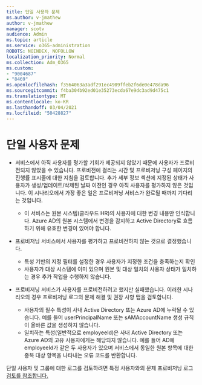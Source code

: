 ```yaml
---
title: 단일 사용자 문제
ms.author: v-jmathew
author: v-jmathew
manager: scotv
audience: Admin
ms.topic: article
ms.service: o365-administration
ROBOTS: NOINDEX, NOFOLLOW
localization_priority: Normal
ms.collection: Adm_O365
ms.custom:
- "9004687"
- "8469"
ms.openlocfilehash: f3564063a3adf291ec4909ffeb2f6de0e478da96
ms.sourcegitcommit: f4ba304b92ed01e35273ecda67e9dc3ad9d475c1
ms.translationtype: MT
ms.contentlocale: ko-KR
ms.lasthandoff: 03/04/2021
ms.locfileid: "50428827"
---
```

# <a name="problem-with-single-user"></a>단일 사용자 문제

- 서비스에서 아직 사용자를 평가할 기회가 제공되지 않았기 때문에 사용자가 프로비전되지 않았을 수 있습니다. 프로비전에 걸리는 시간 및 프로비저닝 구성 페이지의 진행률 표시줄에 대한 지침을 검토합니다. 추가 세부 정보 섹션에 지정된 상태가 사용자가 생성/업데이트/삭제된 날짜 이전인 경우 아직 사용자를 평가하지 않은 것입니다. 이 시나리오에서 가장 좋은 일은 프로비저닝 서비스가 완료될 때까지 기다리는 것입니다.

  - 이 서비스는 원본 시스템(클라우드 HR)의 사용자에 대한 변경 내용만 인식합니다. Azure AD의 원본 시스템에서 변경을 감지하고 Active Directory로 흐름하기 위해 유효한 변경이 있어야 합니다.
- 프로비저닝 서비스에서 사용자를 평가하고 프로비전하지 않는 것으로 결정했습니다.
  - 특성 기반의 지정 필터를 설정한 경우 사용자가 지정한 조건을 충족하는지 확인
  - 사용자가 대상 시스템에 이미 있으며 원본 및 대상 일치의 사용자 상태가 일치하는 경우 추가 작업을 수행하지 않습니다.
- 프로비저닝 서비스가 사용자를 프로비전하려고 했지만 실패했습니다. 이러한 시나리오의 경우 프로비저닝 로그의 문제 해결 및 권장 사항 탭을 검토합니다.
  - 사용자의 필수 특성이 사내 Active Directory 또는 Azure AD에 누락될 수 있습니다. 예를 들어 userPrincipalName 또는 sAMAccountName 생성 규칙이 올바른 값을 생성하지 않습니다.
  - 일치하는 특성(일반적으로 employeeId)은 사내 Active Directory 또는 Azure AD의 고유 사용자에게는 해당되지 않습니다. 예를 들어 AD에 employeeId가 같은 두 사용자가 있으며 서비스에서 동일한 원본 항목에 대한 중복 대상 항목을 나타내는 오류 코드를 반환합니다.

단일 사용자 및 그룹에 대한 로그를 검토하려면 특정 사용자와의 문제 프로비저닝 로그 [검토를 참조합니다.](https://docs.microsoft.com/azure/active-directory/reports-monitoring/concept-provisioning-logs)
